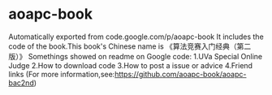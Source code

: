 # aoapc-book
Automatically exported from code.google.com/p/aoapc-book
It includes the code of the book.This book's Chinese name is 《算法竞赛入门经典（第二版）》
Somethings showed on readme on Google code:
1.UVa Special Online Judge
2.How to download code
3.How to post a issue or advice
4.Friend links
(For more information,see:https://github.com/aoapc-book/aoapc-bac2nd)
